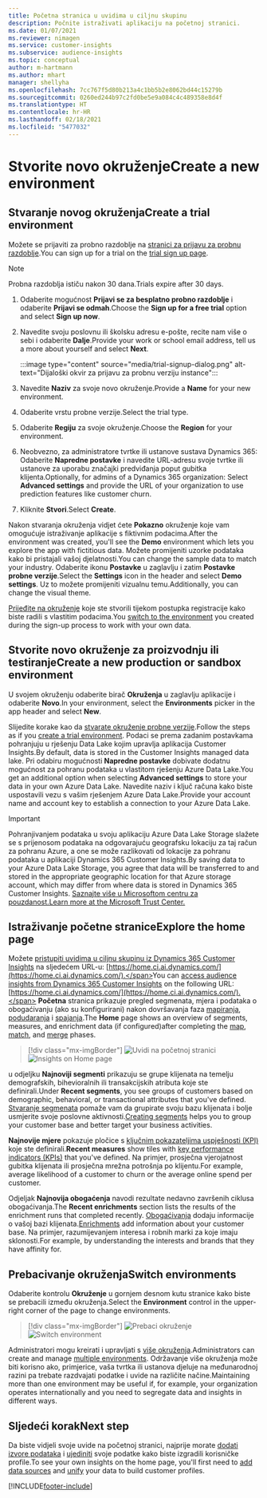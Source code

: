 ```yaml
---
title: Početna stranica u uvidima u ciljnu skupinu
description: Počnite istraživati aplikaciju na početnoj stranici.
ms.date: 01/07/2021
ms.reviewer: nimagen
ms.service: customer-insights
ms.subservice: audience-insights
ms.topic: conceptual
author: m-hartmann
ms.author: mhart
manager: shellyha
ms.openlocfilehash: 7cc767f5d80b213a4c1bb5b2e8062bd44c15279b
ms.sourcegitcommit: 0260ed244b97c2fd0be5e9a084c4c489358e8d4f
ms.translationtype: HT
ms.contentlocale: hr-HR
ms.lasthandoff: 02/18/2021
ms.locfileid: "5477032"
---
```

# <a name="create-a-new-environment"></a><span data-ttu-id="13887-103">Stvorite novo okruženje</span><span class="sxs-lookup"><span data-stu-id="13887-103">Create a new environment</span></span>

## <a name="create-a-trial-environment"></a><span data-ttu-id="13887-104">Stvaranje novog okruženja</span><span class="sxs-lookup"><span data-stu-id="13887-104">Create a trial environment</span></span>

<span data-ttu-id="13887-105">Možete se prijaviti za probno razdoblje na [stranici za prijavu za probnu razdoblje](https://dynamics.microsoft.com/get-started/free-trial/?appname=customerinsights).</span><span class="sxs-lookup"><span data-stu-id="13887-105">You can sign up for a trial on the [trial sign up page](https://dynamics.microsoft.com/get-started/free-trial/?appname=customerinsights).</span></span> 

> [!NOTE]
> <span data-ttu-id="13887-106">Probna razdoblja ističu nakon 30 dana.</span><span class="sxs-lookup"><span data-stu-id="13887-106">Trials expire after 30 days.</span></span>

1. <span data-ttu-id="13887-107">Odaberite mogućnost **Prijavi se za besplatno probno razdoblje** i odaberite **Prijavi se odmah**.</span><span class="sxs-lookup"><span data-stu-id="13887-107">Choose the **Sign up for a free trial** option and select **Sign up now**.</span></span>

1. <span data-ttu-id="13887-108">Navedite svoju poslovnu ili školsku adresu e-pošte, recite nam više o sebi i odaberite **Dalje**.</span><span class="sxs-lookup"><span data-stu-id="13887-108">Provide your work or school email address, tell us a more about yourself and select **Next**.</span></span>

   :::image type="content" source="media/trial-signup-dialog.png" alt-text="Dijaloški okvir za prijavu za probnu verziju instance":::

1. <span data-ttu-id="13887-110">Navedite **Naziv** za svoje novo okruženje.</span><span class="sxs-lookup"><span data-stu-id="13887-110">Provide a **Name** for your new environment.</span></span> 

1. <span data-ttu-id="13887-111">Odaberite vrstu probne verzije.</span><span class="sxs-lookup"><span data-stu-id="13887-111">Select the trial type.</span></span>

1. <span data-ttu-id="13887-112">Odaberite **Regiju** za svoje okruženje.</span><span class="sxs-lookup"><span data-stu-id="13887-112">Choose the **Region** for your environment.</span></span>

1. <span data-ttu-id="13887-113">Neobvezno, za administratore tvrtke ili ustanove sustava Dynamics 365: Odaberite **Napredne postavke** i navedite URL-adresu svoje tvrtke ili ustanove za uporabu značajki predviđanja poput gubitka klijenta.</span><span class="sxs-lookup"><span data-stu-id="13887-113">Optionally, for admins of a Dynamics 365 organization: Select **Advanced settings** and provide the URL of your organization to use prediction features like customer churn.</span></span>

1. <span data-ttu-id="13887-114">Kliknite **Stvori**.</span><span class="sxs-lookup"><span data-stu-id="13887-114">Select **Create**.</span></span> 

<span data-ttu-id="13887-115">Nakon stvaranja okruženja vidjet ćete **Pokazno** okruženje koje vam omogućuje istraživanje aplikacije s fiktivnim podacima.</span><span class="sxs-lookup"><span data-stu-id="13887-115">After the environment was created, you'll see the **Demo** environment which lets you explore the app with fictitious data.</span></span> <span data-ttu-id="13887-116">Možete promijeniti uzorke podataka kako bi pristajali vašoj djelatnosti.</span><span class="sxs-lookup"><span data-stu-id="13887-116">You can change the sample data to match your industry.</span></span> <span data-ttu-id="13887-117">Odaberite ikonu **Postavke** u zaglavlju i zatim **Postavke probne verzije**.</span><span class="sxs-lookup"><span data-stu-id="13887-117">Select the **Settings** icon in the header and select **Demo settings**.</span></span> <span data-ttu-id="13887-118">Uz to možete promijeniti vizualnu temu.</span><span class="sxs-lookup"><span data-stu-id="13887-118">Additionally, you can change the visual theme.</span></span> 

<span data-ttu-id="13887-119">[Prijeđite na okruženje](#switch-environments) koje ste stvorili tijekom postupka registracije kako biste radili s vlastitim podacima.</span><span class="sxs-lookup"><span data-stu-id="13887-119">You [switch to the environment](#switch-environments) you created during the sign-up process to work with your own data.</span></span>

## <a name="create-a-new-production-or-sandbox-environment"></a><span data-ttu-id="13887-120">Stvorite novo okruženje za proizvodnju ili testiranje</span><span class="sxs-lookup"><span data-stu-id="13887-120">Create a new production or sandbox environment</span></span>

<span data-ttu-id="13887-121">U svojem okruženju odaberite birač **Okruženja** u zaglavlju aplikacije i odaberite **Novo**.</span><span class="sxs-lookup"><span data-stu-id="13887-121">In your environment, select the **Environments** picker in the app header and select **New**.</span></span>

<span data-ttu-id="13887-122">Slijedite korake kao da [stvarate okruženje probne verzije](#create-a-trial-environment).</span><span class="sxs-lookup"><span data-stu-id="13887-122">Follow the steps as if you [create a trial environment](#create-a-trial-environment).</span></span> <span data-ttu-id="13887-123">Podaci se prema zadanim postavkama pohranjuju u rješenju Data Lake kojim upravlja aplikacija Customer Insights.</span><span class="sxs-lookup"><span data-stu-id="13887-123">By default, data is stored in the Customer Insights managed data lake.</span></span> <span data-ttu-id="13887-124">Pri odabiru mogućnosti **Napredne postavke** dobivate dodatnu mogućnost za pohranu podataka u vlastitom rješenju Azure Data Lake.</span><span class="sxs-lookup"><span data-stu-id="13887-124">You get an additional option when selecting **Advanced settings** to store your data in your own Azure Data Lake.</span></span> <span data-ttu-id="13887-125">Navedite naziv i ključ računa kako biste uspostavili vezu s vašim rješenjem Azure Data Lake.</span><span class="sxs-lookup"><span data-stu-id="13887-125">Provide your account name and account key to establish a connection to your Azure Data Lake.</span></span> 

> [!IMPORTANT]
> <span data-ttu-id="13887-126">Pohranjivanjem podataka u svoju aplikaciju Azure Data Lake Storage slažete se s prijenosom podataka na odgovarajuću geografsku lokaciju za taj račun za pohranu Azure, a one se može razlikovati od lokacije za pohranu podataka u aplikaciji Dynamics 365 Customer Insights.</span><span class="sxs-lookup"><span data-stu-id="13887-126">By saving data to your Azure Data Lake Storage, you agree that data will be transferred to and stored in the appropriate geographic location for that Azure storage account, which may differ from where data is stored in Dynamics 365 Customer Insights.</span></span> [<span data-ttu-id="13887-127">Saznajte više u Microsoftom centru za pouzdanost.</span><span class="sxs-lookup"><span data-stu-id="13887-127">Learn more at the Microsoft Trust Center.</span></span>](https://www.microsoft.com/trust-center)

## <a name="explore-the-home-page"></a><span data-ttu-id="13887-128">Istraživanje početne stranice</span><span class="sxs-lookup"><span data-stu-id="13887-128">Explore the home page</span></span>

<span data-ttu-id="13887-129">Možete [pristupiti uvidima u ciljnu skupinu iz Dynamics 365 Customer Insights](https://home.ci.ai.dynamics.com/) na sljedećem URL-u: [https://home.ci.ai.dynamics.com/](https://home.ci.ai.dynamics.com/).</span><span class="sxs-lookup"><span data-stu-id="13887-129">You can [access audience insights from Dynamics 365 Customer Insights](https://home.ci.ai.dynamics.com/) on the following URL: [https://home.ci.ai.dynamics.com/](https://home.ci.ai.dynamics.com/).</span></span>
<span data-ttu-id="13887-130">**Početna** stranica prikazuje pregled segmenata, mjera i podataka o obogaćivanju (ako su konfigurirani) nakon dovršavanja faza [mapiranja](map-entities.md), [podudaranja](match-entities.md) i [spajanja](merge-entities.md).</span><span class="sxs-lookup"><span data-stu-id="13887-130">The **Home** page shows an overview of segments, measures, and enrichment data (if configured)after completing the [map](map-entities.md), [match](match-entities.md), and [merge](merge-entities.md) phases.</span></span>

> [!div class="mx-imgBorder"] 
> <span data-ttu-id="13887-131">![Uvidi na početnoj stranici](media/home-page-insights.png "Uvidi na početnoj stranici")</span><span class="sxs-lookup"><span data-stu-id="13887-131">![Insights on Home page](media/home-page-insights.png "Insights on Home page")</span></span>

<span data-ttu-id="13887-132">u odjeljku **Najnoviji segmenti** prikazuju se grupe klijenata na temelju demografskih, bihevioralnih ili transakcijskih atributa koje ste definirali.</span><span class="sxs-lookup"><span data-stu-id="13887-132">Under **Recent segments**, you see groups of customers based on demographic, behavioral, or transactional attributes that you've defined.</span></span> <span data-ttu-id="13887-133">[Stvaranje segmenata](segments.md) pomaže vam da grupirate svoju bazu klijenata i bolje usmjerite svoje poslovne aktivnosti.</span><span class="sxs-lookup"><span data-stu-id="13887-133">[Creating segments](segments.md) helps you to group your customer base and better target your business activities.</span></span>

<span data-ttu-id="13887-134">**Najnovije mjere** pokazuje pločice s [ključnim pokazateljima uspješnosti (KPI)](measures.md) koje ste definirali.</span><span class="sxs-lookup"><span data-stu-id="13887-134">**Recent measures** show tiles with [key performance indicators (KPIs)](measures.md) that you've defined.</span></span> <span data-ttu-id="13887-135">Na primjer, prosječna vjerojatnost gubitka klijenata ili prosječna mrežna potrošnja po klijentu.</span><span class="sxs-lookup"><span data-stu-id="13887-135">For example, average likelihood of a customer to churn or the average online spend per customer.</span></span>

<span data-ttu-id="13887-136">Odjeljak **Najnovija obogaćenja** navodi rezultate nedavno završenih ciklusa obogaćivanja.</span><span class="sxs-lookup"><span data-stu-id="13887-136">The **Recent enrichments** section lists the results of the enrichment runs that completed recently.</span></span> <span data-ttu-id="13887-137">[Obogaćivanja](enrichment-hub.md) dodaju informacije o vašoj bazi klijenata.</span><span class="sxs-lookup"><span data-stu-id="13887-137">[Enrichments](enrichment-hub.md) add information about your customer base.</span></span> <span data-ttu-id="13887-138">Na primjer, razumijevanjem interesa i robnih marki za koje imaju sklonosti.</span><span class="sxs-lookup"><span data-stu-id="13887-138">For example, by understanding the interests and brands that they have affinity for.</span></span>

## <a name="switch-environments"></a><span data-ttu-id="13887-139">Prebacivanje okruženja</span><span class="sxs-lookup"><span data-stu-id="13887-139">Switch environments</span></span>

<span data-ttu-id="13887-140">Odaberite kontrolu **Okruženje** u gornjem desnom kutu stranice kako biste se prebacili između okruženja.</span><span class="sxs-lookup"><span data-stu-id="13887-140">Select the **Environment** control in the upper-right corner of the page to change environments.</span></span>

> [!div class="mx-imgBorder"] 
> <span data-ttu-id="13887-141">![Prebaci okruženje](media/home-page-environment-switcher.png "Prebaci okruženje")</span><span class="sxs-lookup"><span data-stu-id="13887-141">![Switch environment](media/home-page-environment-switcher.png "Switch environment")</span></span>

<span data-ttu-id="13887-142">Administratori mogu kreirati i upravljati s [više okruženja](manage-environments.md).</span><span class="sxs-lookup"><span data-stu-id="13887-142">Administrators can create and manage [multiple environments](manage-environments.md).</span></span> <span data-ttu-id="13887-143">Održavanje više okruženja može biti korisno ako, primjerice, vaša tvrtka ili ustanova djeluje na međunarodnoj razini pa trebate razdvajati podatke i uvide na različite načine.</span><span class="sxs-lookup"><span data-stu-id="13887-143">Maintaining more than one environment may be useful if, for example, your organization operates internationally and you need to segregate data and insights in different ways.</span></span>

## <a name="next-step"></a><span data-ttu-id="13887-144">Sljedeći korak</span><span class="sxs-lookup"><span data-stu-id="13887-144">Next step</span></span>

<span data-ttu-id="13887-145">Da biste vidjeli svoje uvide na početnoj stranici, najprije morate [dodati izvore podataka](data-sources.md) i [ujediniti](data-unification.md) svoje podatke kako biste izgradili korisničke profile.</span><span class="sxs-lookup"><span data-stu-id="13887-145">To see your own insights on the home page, you'll first need to [add data sources](data-sources.md) and [unify](data-unification.md) your data to build customer profiles.</span></span>


[!INCLUDE[footer-include](../includes/footer-banner.md)]